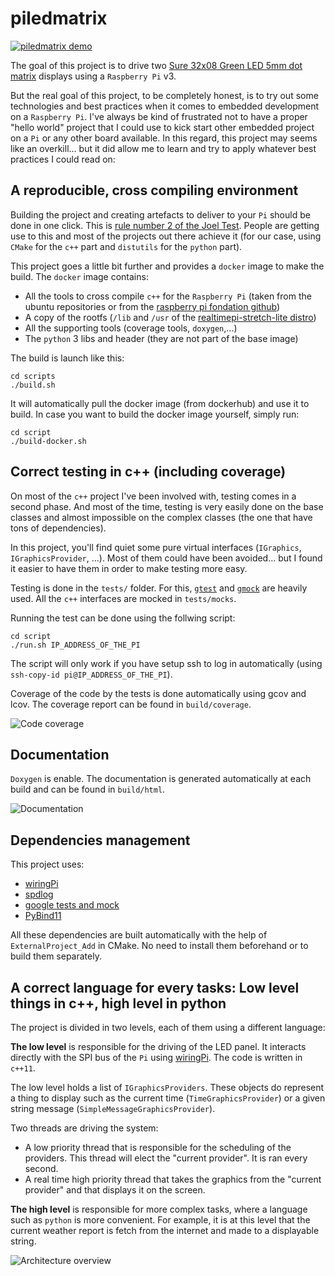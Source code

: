 # piledmatrix

[![piledmatrix demo](doc/demo.gif)](https://www.youtube.com/watch?v=7lBYZDmsLBE)

The goal of this project is to drive two [Sure 32x08 Green LED 5mm dot matrix](http://store3.sure-electronics.com/de-dp13211) displays using a `Raspberry Pi` v3. 

But the real goal of this project, to be completely honest, is to try out some technologies and best practices when it comes to embedded development on a `Raspberry Pi`. I've always be kind of frustrated not to have a proper "hello world" project that I could use to kick start other embedded project on a `Pi` or any other board available. In this regard, this project may seems like an overkill... but it did allow me to learn and try to apply whatever best practices I could read on:

## A reproducible, cross compiling environment

Building the project and creating artefacts to deliver to your `Pi` should be done in one click. This is [rule number 2 of the Joel Test](https://www.joelonsoftware.com/2000/08/09/the-joel-test-12-steps-to-better-code/). People are getting use to this and most of the projects out there achieve it (for our case, using `CMake` for the `c++` part and `distutils` for the `python` part). 

This project goes a little bit further and provides a `docker` image to make the build. The `docker` image contains:
- All the tools to cross compile `c++` for the `Raspberry Pi` (taken from the ubuntu repositories or from the [raspberry pi fondation github](https://github.com/raspberrypi/tools.git))
- A copy of the rootfs (`/lib` and `/usr` of the [realtimepi-stretch-lite distro](http://unofficialpi.org/Distros/RealtimePi/))
- All the supporting tools (coverage tools, `doxygen`,...)
- The `python` 3 libs and header (they are not part of the base image)

The build is launch like this:
```
cd scripts
./build.sh
```
It will automatically pull the docker image (from dockerhub) and use it to build. In case you want to build the docker image yourself, simply run:
```
cd script
./build-docker.sh
```

## Correct testing in c++ (including coverage)

On most of the `c++` project I've been involved with, testing comes in a second phase. And most of the time, testing is very easily done on the base classes and almost impossible on the complex classes (the one that have tons of dependencies).

In this project, you'll find quiet some pure virtual interfaces (`IGraphics`, `IGraphicsProvider`, ...). Most of them could have been avoided... but I found it easier to have them in order to make testing more easy. 

Testing is done in the `tests/` folder. For this, [`gtest`](https://github.com/google/googletest) and [`gmock`](https://github.com/google/googletest/tree/master/googlemock) are heavily used. All the `c++` interfaces are mocked in `tests/mocks`.

Running the test can be done using the follwing script:
```
cd script
./run.sh IP_ADDRESS_OF_THE_PI
```
The script will only work if you have setup ssh to log in automatically (using `ssh-copy-id pi@IP_ADDRESS_OF_THE_PI`).

Coverage of the code by the tests is done automatically using gcov and lcov. The coverage report can be found in `build/coverage`.

![Code coverage](doc/coverage.png?raw=true "Coverage")

## Documentation

`Doxygen` is enable. The documentation is generated automatically at each build and can be found in `build/html`.

![Documentation](doc/doc.png?raw=true "Doxygen documentation")

## Dependencies management

This project uses:
- [wiringPi](http://wiringpi.com/)
- [spdlog](https://github.com/gabime/spdlog)
- [google tests and mock](https://github.com/google/googletest)
- [PyBind11](https://github.com/pybind/pybind11)

All these dependencies are built automatically with the help of `ExternalProject_Add` in CMake. No need to install them beforehand or to build them separately.

## A correct language for every tasks: Low level things in c++, high level in python

The project is divided in two levels, each of them using a different language:

**The low level** is responsible for the driving of the LED panel. It interacts directly with the SPI bus of the `Pi` using [wiringPi](http://wiringpi.com/). The code is written in `c++11`.

The low level holds a list of `IGraphicsProviders`. These objects do represent a thing to display such as the current time (`TimeGraphicsProvider`) or a given string message (`SimpleMessageGraphicsProvider`). 

Two threads are driving the system: 
- A low priority thread that is responsible for the scheduling of the providers. This thread will elect the "current provider". It is ran every second.
- A real time high priority thread that takes the graphics from the "current provider" and that displays it on the screen.

**The high level** is responsible for more complex tasks, where a language such as `python` is more convenient. For example, it is at this level that the current weather report is fetch from the internet and made to a displayable string.

![Architecture overview](doc/architecture_overview.svg "General architecture")